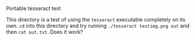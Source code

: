 Portable tesseract test

This directory is a test of using the `tesseract` executable completely on its
own. `cd` into this directory and try running `./tesseract testimg.png out` and then `cat out.txt`. Does it work?
